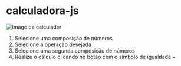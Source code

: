 # calculadora-js

![Image da calculador](https://i.imgur.com/E60fNHu.png)

1. Selecione uma composição de números
2. Selecione a operação desejada
3. Selecione uma segunda composição de números
4. Realize o cálculo clicando no botão com o símbolo de igualdade `=`
